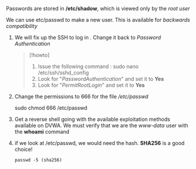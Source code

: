 


Passwords are stored in **/etc/shadow**, which is viewed only by the *root user*



We can use etc/passwd to make a new user. This is available for *backwards compatibility*



1. We will fix up the SSH to log in . Change it back to *Password Authentication* 
   
   >[!howto]
   >
   >1. Issue the following command : 
   > 		 sudo nano /etc/ssh/sshd_config
   > 2. Look for "*PasswordAuthentication*" and set it to **Yes**
   > 3. Look for "*PermitRootLogin*" and set it to **Yes**


2. Change the permissions to 666 for the file */etc/passwd*
   
	sudo chmod 666 /etc/passwd


3. Get a reverse shell going with the available exploitation methods available on DVWA. We must verify that we are the *www-data* user with the **whoami** command





4. if we look at /etc/passwd, we would need the hash. **SHA256** is a good choice!
   
	   passwd -5 (sha256)
